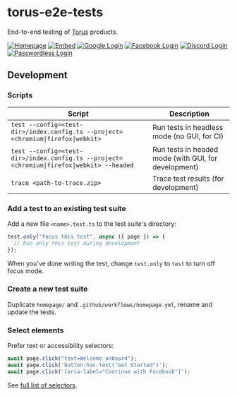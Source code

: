 # torus-e2e-tests

End-to-end testing of [Torus] products.

[![Homepage](https://github.com/torusresearch/torus-e2e-tests/actions/workflows/homepage.yml/badge.svg)](https://github.com/torusresearch/torus-e2e-tests/actions/workflows/homepage.yml)
[![Embed](https://github.com/torusresearch/torus-e2e-tests/actions/workflows/embed.yml/badge.svg)](https://github.com/torusresearch/torus-e2e-tests/actions/workflows/embed.yml)
[![Google Login](https://github.com/torusresearch/torus-e2e-tests/actions/workflows/login-with-google.yml/badge.svg)](https://github.com/torusresearch/torus-e2e-tests/actions/workflows/login-with-google.yml)
[![Facebook Login](https://github.com/torusresearch/torus-e2e-tests/actions/workflows/login-with-facebook.yml/badge.svg)](https://github.com/torusresearch/torus-e2e-tests/actions/workflows/login-with-facebook.yml)
[![Discord Login](https://github.com/torusresearch/torus-e2e-tests/actions/workflows/login-with-discord.yml/badge.svg)](https://github.com/torusresearch/torus-e2e-tests/actions/workflows/login-with-discord.yml)
[![Passwordless Login](https://github.com/torusresearch/torus-e2e-tests/actions/workflows/login-with-passwordless.yml/badge.svg)](https://github.com/torusresearch/torus-e2e-tests/actions/workflows/login-with-passwordless.yml)

## Development

### Scripts

| Script                                                                                    | Description                                          |
| ----------------------------------------------------------------------------------------- | ---------------------------------------------------- |
| `test --config=<test-dir>/index.config.ts --project=<chromium\|firefox\|webkit>`          | Run tests in headless mode (no GUI, for CI)          |
| `test --config=<test-dir>/index.config.ts --project=<chromium\|firefox\|webkit> --headed` | Run tests in headed mode (with GUI, for development) |
| `trace <path-to-trace.zip>`                                                               | Trace test results (for development)                 |

### Add a test to an existing test suite

Add a new file `<name>.test.ts` to the test suite's directory:

```ts
test.only("focus this test", async ({ page }) => {
  // Run only this test during development
});
```

When you've done writing the test, change `test.only` to `test` to turn off focus mode.

### Create a new test suite

Duplicate `homepage/` and `.github/workflows/homepage.yml`, rename and update the tests.

### Select elements

Prefer text or accessibility selectors:

```ts
await page.click("text=Welcome onboard");
await page.click('button:has-text("Get Started")');
await page.click('[aria-label="Continue with Facebook"]');
```

See [full list of selectors](https://playwright.dev/docs/selectors/#quick-guide).

<!-- Links -->

[torus]: https://tor.us
